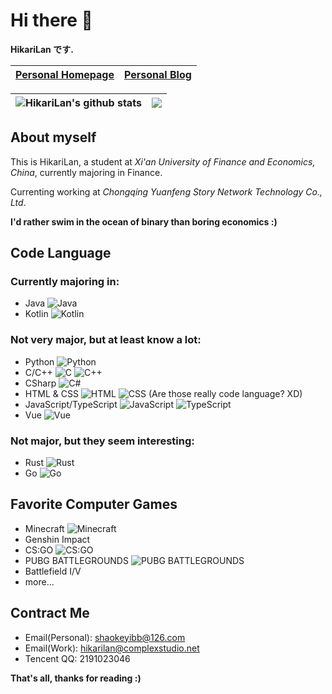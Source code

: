 # Hi there 👋 
**HikariLan です.**

| [Personal Homepage](https://www.minecraft.kim) | [Personal Blog](https://my.minecraft.kim) |
| ------------- | ------------- |

|<img align="center" src="https://github-readme-stats.vercel.app/api?username=shaokeyibb&count_private=true&show_icons=true&include_all_commits=true&title_color=359697&icon_color=359697&hide_border=true" alt="HikariLan's github stats" /> | <img align="center" src="https://github-readme-stats.vercel.app/api/top-langs/?username=shaokeyibb&layout=compact&title_color=359697&icon_color=359697&hide_border=true" /> |
| ------------- | ------------- |


## About myself
This is HikariLan, a student at *Xi'an University of Finance and Economics, China*, currently majoring in Finance. 

Currenting working at *Chongqing Yuanfeng Story Network Technology Co., Ltd*. 

**I'd rather swim in the ocean of binary than boring economics :)**

## Code Language

### Currently majoring in:
- Java ![Java](https://img.shields.io/badge/Java-007396?style=for-the-badge&logo=java&logoColor=white)
- Kotlin ![Kotlin](https://img.shields.io/badge/Kotlin-7F52FF?style=for-the-badge&logo=kotlin&logoColor=white)

### Not very major, but at least know a lot:
- Python ![Python](https://img.shields.io/badge/Python-3776AB?style=for-the-badge&logo=python&logoColor=white)
- C/C++ ![C](https://img.shields.io/badge/C-A8B9CC?style=for-the-badge&logo=c&logoColor=white) ![C++](https://img.shields.io/badge/C%2B%2B-00599C?style=for-the-badge&logo=c%2B%2B&logoColor=white)
- CSharp ![C#](https://img.shields.io/badge/CSharp-239120?style=for-the-badge&logo=c%20sharp&logoColor=white)
- HTML & CSS ![HTML](https://img.shields.io/badge/HTML-E34F26?style=for-the-badge&logo=html5&logoColor=white) ![CSS](https://img.shields.io/badge/CSS-1572B6?style=for-the-badge&logo=css3&logoColor=white) (Are those really code language? XD)
- JavaScript/TypeScript ![JavaScript](https://img.shields.io/badge/JavaScript-F7DF1E?style=for-the-badge&logo=javascript&logoColor=white) ![TypeScript](https://img.shields.io/badge/TypeScript-3178C6?style=for-the-badge&logo=typescript&logoColor=white)
- Vue ![Vue](https://img.shields.io/badge/Vue-4FC08D?style=for-the-badge&logo=vue%2Ejs&logoColor=white)

### Not major, but they seem interesting:
- Rust ![Rust](https://img.shields.io/badge/Rust-000000?style=for-the-badge&logo=rust&logoColor=white)
- Go ![Go](https://img.shields.io/badge/Go-00ADD8?style=for-the-badge&logo=go&logoColor=white)

## Favorite Computer Games
- Minecraft ![Minecraft](https://img.shields.io/badge/Minecraft-62B47A?style=for-the-badge&logo=Minecraft&logoColor=white)
- Genshin Impact
- CS:GO ![CS:GO](https://img.shields.io/badge/CS%3AGO-000000?style=for-the-badge&logo=Counter-Strike&logoColor=white)
- PUBG BATTLEGROUNDS ![PUBG BATTLEGROUNDS](https://img.shields.io/badge/PUBG%20BATTLEGROUNDS-FEAB02?style=for-the-badge&logo=PUBG&logoColor=white)
- Battlefield I/V
- more...

## Contract Me
- Email(Personal): shaokeyibb@126.com
- Email(Work): hikarilan@complexstudio.net
- Tencent QQ: 2191023046

**That's all, thanks for reading :)**
